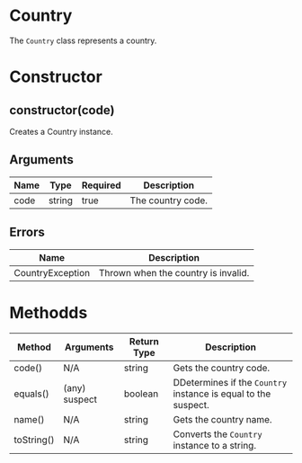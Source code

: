# Country
The `Country` class represents a country.

# Constructor
## constructor(code)
Creates a Country instance.

## Arguments
| **Name** | **Type** | **Required** | **Description** |
| ----------- | ----------- | ----------- | ----------- |
| code | string | true | The country code. |

## Errors
| **Name** | **Description** 
| ----------- | ----------- |
| CountryException | Thrown when the country is invalid. |

# Methodds
| **Method** | **Arguments** | **Return Type** | **Description** |
| ----------- | ----------- | ----------- | ----------- |
| code() | N/A | string | Gets the country code. |
| equals() | (any) suspect | boolean | DDetermines if the `Country` instance is equal to the suspect. |
| name() | N/A | string | Gets the country name. |
| toString() | N/A | string | Converts the `Country` instance to a string. |
